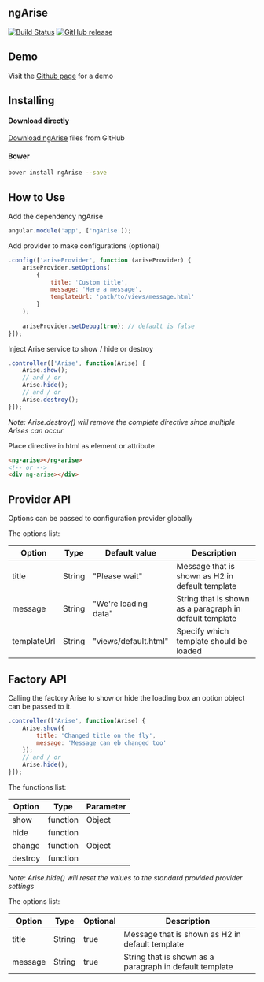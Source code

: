 ## ngArise
[![Build Status](https://travis-ci.org/rickerd/ngArise.svg?branch=master)](https://travis-ci.org/rickerd/ngArise)
[![GitHub release](https://img.shields.io/github/release/rickerd/ngarise.svg)](https://github.com/rickerd/ngArise)

## Demo
Visit the [Github page](https://rickerd.github.io/ngArise) for a demo

## Installing

#### Download directly
[Download ngArise](https://github.com/rickerd/ngarise/archive/master.zip) files from GitHub

#### Bower
```bash
bower install ngArise --save
```

## How to Use

Add the dependency ngArise
```javascript
angular.module('app', ['ngArise']);
```

Add provider to make configurations (optional)
```javascript
.config(['ariseProvider', function (ariseProvider) {
    ariseProvider.setOptions(
        {
            title: 'Custom title',
            message: 'Here a message',
            templateUrl: 'path/to/views/message.html'
        }
    );
    
    ariseProvider.setDebug(true); // default is false
}]);
```

Inject Arise service to show / hide or destroy
```javascript
.controller(['Arise', function(Arise) {
    Arise.show();
    // and / or
    Arise.hide();
    // and / or
    Arise.destroy();
}]);
```

*Note: Arise.destroy() will remove the complete directive since multiple Arises can occur*

Place directive in html as element or attribute
``` html
<ng-arise></ng-arise>
<!-- or -->
<div ng-arise></div>
```

## Provider API

Options can be passed to configuration provider globally

The options list:

|       Option      |                 Type                |         Default value          |                   Description                           |
| ----------------- | ----------------------------------- | ------------------------------ | ------------------------------------------------------- |
| title             | String                              | "Please wait"                  | Message that is shown as H2 in default template         |
| message           | String                              | "We're loading data"           | String that is shown as a paragraph in default template |
| templateUrl       | String                              | "views/default.html"           | Specify which template should be loaded                 |

## Factory API

Calling the factory Arise to show or hide the loading box an option object can be passed to it.

```javascript
.controller(['Arise', function(Arise) {
    Arise.show({
        title: 'Changed title on the fly',
        message: 'Message can eb changed too'
    });
    // and / or
    Arise.hide();
}]);
```

The functions list:

|       Option      |                 Type                |             Parameter            |
| ----------------- | ----------------------------------- | -------------------------------- |
| show              | function                            | Object | title, message          |
| hide              | function                            |                                  |
| change            | function                            | Object | title, message          |
| destroy           | function                            |                                  |

*Note: Arise.hide() will reset the values to the standard provided provider settings*

The options list:

|       Option      |                 Type                |             Optional           |                   Description                           |
| ----------------- | ----------------------------------- | ------------------------------ | ------------------------------------------------------- |
| title             | String                              | true                           | Message that is shown as H2 in default template         |
| message           | String                              | true                           | String that is shown as a paragraph in default template |
